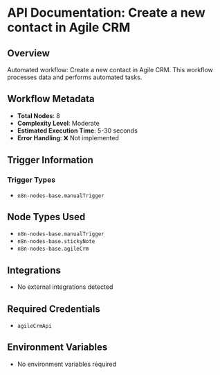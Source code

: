 # API Documentation: Create a new contact in Agile CRM

## Overview
Automated workflow: Create a new contact in Agile CRM. This workflow processes data and performs automated tasks.

## Workflow Metadata
- **Total Nodes**: 8
- **Complexity Level**: Moderate
- **Estimated Execution Time**: 5-30 seconds
- **Error Handling**: ❌ Not implemented

## Trigger Information
### Trigger Types
- `n8n-nodes-base.manualTrigger`

## Node Types Used
- `n8n-nodes-base.manualTrigger`
- `n8n-nodes-base.stickyNote`
- `n8n-nodes-base.agileCrm`

## Integrations
- No external integrations detected

## Required Credentials
- `agileCrmApi`

## Environment Variables
- No environment variables required
